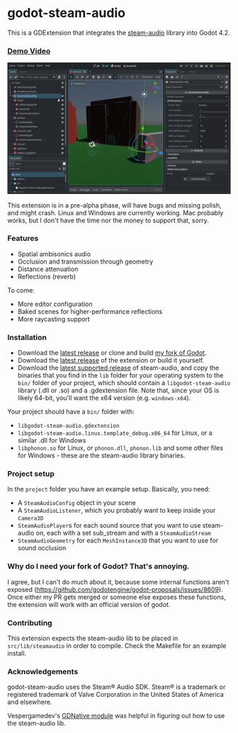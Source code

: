 # godot-steam-audio
This is a GDExtension that integrates the [steam-audio](https://valvesoftware.github.io/steam-audio/) library into Godot 4.2. 

### [Demo Video](https://youtu.be/9ltXpaphysc)  
![A picture of the editor screen with some godot-steam-audio nodes.](doc/imgs/editor.png)

This extension is in a pre-alpha phase, will have bugs and missing polish, and might crash. Linux and Windows
are currently working. Mac probably works, but I don't have the time nor the money to support that, sorry.

### Features 
 - Spatial ambisonics audio 
 - Occlusion and transmission through geometry 
 - Distance attenuation
 - Reflections (reverb)

 To come: 
 - More editor configuration
 - Baked scenes for higher-performance reflections
 - More raycasting support

### Installation
 - Download the [latest release](https://github.com/stechyo/godot/releases/tag/steam-audio) or clone and build [my fork of Godot](https://github.com/stechyo/godot/tree/4.2-gdext/audio-stream-funcs).
 - Download the [latest release](https://github.com/stechyo/godot-steam-audio/releases/latest) of the extension or build it yourself.
 - Download the [latest supported release](https://github.com/ValveSoftware/steam-audio/releases/tag/v4.5.0) of steam-audio, and copy the binaries 
   that you find in the `lib` folder for your operating system to the `bin/` folder of your project, which 
   should contain a `libgodot-steam-audio` library (.dll or .so) and a .gdextension file. Note that, since your OS is likely 64-bit, you'll want the x64 version (e.g. `windows-x64`).

Your project should have a `bin/` folder with:
 - `libgodot-steam-audio.gdextension`
 - `libgodot-steam-audio.linux.template_debug.x86_64` for Linux, or a similar .dll for Windows
 - `libphonon.so` for Linux, or `phonon.dll`, `phonon.lib` and some other files for Windows - these are the
   steam-audio library binaries.

### Project setup
In the `project` folder you have an example setup. Basically, you need:
 - A `SteamAudioConfig` object in your scene
 - A `SteamAudioListener`, which you probably want to keep inside your `Camera3D`
 - `SteamAudioPlayer`s for each sound source that you want to use steam-audio on, each with a set sub_stream
   and with a `SteamAudioStream`
 - `SteamAudioGeometry` for each `MeshInstance3D` that you want to use for sound occlusion

### Why do I need your fork of Godot? That's annoying.
I agree, but I can't do much about it, because some internal functions aren't exposed
(https://github.com/godotengine/godot-proposals/issues/8609). Once either my PR gets merged or someone else
exposes these functions, the extension will work with an official version of godot.

### Contributing 
This extension expects the steam-audio lib to be placed in `src/lib/steamaudio` in order to compile.
Check the Makefile for an example install.

### Acknowledgements
godot-steam-audio uses the Steam® Audio SDK. Steam® is a trademark or registered trademark of Valve
Corporation in the United States of America and elsewhere.  

Vespergamedev's [GDNative module](https://github.com/vespergamedev/godot_steamaudio) was helpful in figuring
out how to use the steam-audio lib.

